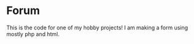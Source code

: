 # Forum
This is the code for one of my hobby projects! I am making a form using mostly php and html.
